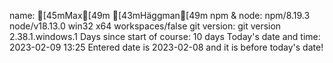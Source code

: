
name: [45mMax[49m [43mHäggman[49m
npm & node: npm/8.19.3 node/v18.13.0 win32 x64 workspaces/false
git version: git version 2.38.1.windows.1
Days since start of course: 10 days
Today's date and time: 2023-02-09 13:25
Entered date is 2023-02-08 and it is before today's date!
